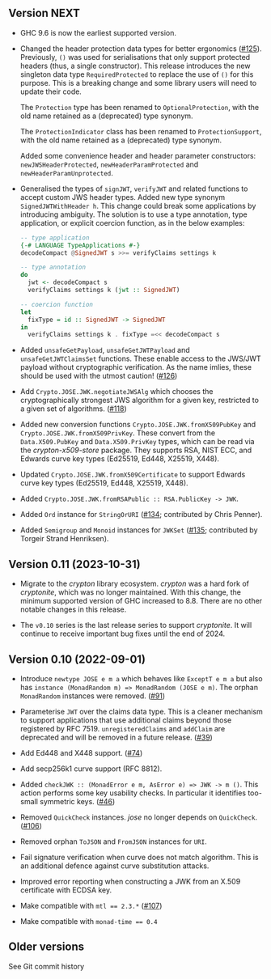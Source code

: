 ## Version NEXT

- GHC 9.6 is now the earliest supported version.

- Changed the header protection data types for better ergonomics
  ([#125](https://github.com/frasertweedale/hs-jose/issues/125)).
  Previously, `()` was used for serialisations that only support
  protected headers (thus, a single constructor).  This release
  introduces the new singleton data type `RequiredProtected` to
  replace the use of `()` for this purpose.  This is a breaking
  change and some library users will need to update their code.

  The `Protection` type has been renamed to `OptionalProtection`,
  with the old name retained as a (deprecated) type synonym.

  The `ProtectionIndicator` class has been renamed to
  `ProtectionSupport`, with the old name retained as a (deprecated)
  type synonym.

  Added some convenience header and header parameter constructors:
  `newJWSHeaderProtected`, `newHeaderParamProtected` and
  `newHeaderParamUnprotected`.

- Generalised the types of `signJWT`, `verifyJWT` and related
  functions to accept custom JWS header types.  Added new type
  synonym `SignedJWTWithHeader h`.  This change could break some
  applications by introducing ambiguity.  The solution is to use
  a type annotation, type application, or explicit coercion
  function, as in the below examples:

  ```haskell
  -- type application
  {-# LANGUAGE TypeApplications #-}
  decodeCompact @SignedJWT s >>= verifyClaims settings k

  -- type annotation
  do
    jwt <- decodeCompact s
    verifyClaims settings k (jwt :: SignedJWT)

  -- coercion function
  let
    fixType = id :: SignedJWT -> SignedJWT
  in
    verifyClaims settings k . fixType =<< decodeCompact s
  ```

- Added `unsafeGetPayload`, `unsafeGetJWTPayload` and
  `unsafeGetJWTClaimsSet` functions.  These enable access to
  the JWS/JWT payload without cryptographic verification.  As
  the name imlies, these should be used with the utmost caution!
  ([#126](https://github.com/frasertweedale/hs-jose/issues/126))

- Add `Crypto.JOSE.JWK.negotiateJWSAlg` which chooses the
  cryptographically strongest JWS algorithm for a given key,
  restricted to a given set of algorithms.  ([#118][])

- Added new conversion functions `Crypto.JOSE.JWK.fromX509PubKey`
  and `Crypto.JOSE.JWK.fromX509PrivKey`.  These convert from the
  `Data.X509.PubKey` and `Data.X509.PrivKey` types, which can be
  read via the *crypton-x509-store* package.  They supports RSA,
  NIST ECC, and Edwards curve key types (Ed25519, Ed448, X25519,
  X448).

- Updated `Crypto.JOSE.JWK.fromX509Certificate` to support Edwards
  curve key types (Ed25519, Ed448, X25519, X448).

- Added `Crypto.JOSE.JWK.fromRSAPublic :: RSA.PublicKey -> JWK`.

- Added `Ord` instance for `StringOrURI` ([#134]; contributed by
  Chris Penner).

- Added `Semigroup` and `Monoid` instances for `JWKSet`
  ([#135]; contributed by Torgeir Strand Henriksen).

[#134]: https://github.com/frasertweedale/hs-jose/pull/134
[#135]: https://github.com/frasertweedale/hs-jose/pull/135


## Version 0.11 (2023-10-31)

- Migrate to the *crypton* library ecosystem.  *crypton* was a hard
  fork of *cryptonite*, which was no longer maintained.  With this
  change, the minimum supported version of GHC increased to 8.8.
  There are no other notable changes in this release.

- The `v0.10` series is the last release series to support
  *cryptonite*.  It will continue to receive important bug fixes
  until the end of 2024.


## Version 0.10 (2022-09-01)

- Introduce `newtype JOSE e m a` which behaves like `ExceptT e m a`
  but also has `instance (MonadRandom m) => MonadRandom (JOSE e m)`.
  The orphan `MonadRandom` instances were removed. ([#91][])

- Parameterise `JWT` over the claims data type.  This is a
  cleaner mechanism to support applications that use additional
  claims beyond those registered by RFC 7519.  `unregisteredClaims`
  and `addClaim` are deprecated and will be removed in a future
  release. ([#39][])

- Add Ed448 and X448 support. ([#74][])

- Add secp256k1 curve support (RFC 8812).

- Added `checkJWK :: (MonadError e m, AsError e) => JWK -> m ()`.
  This action performs some key usability checks.  In particular
  it identifies too-small symmetric keys.  ([#46][])

- Removed `QuickCheck` instances.  *jose* no longer depends on
  `QuickCheck`.  ([#106][])

- Removed orphan `ToJSON` and `FromJSON` instances for `URI`.

- Fail signature verification when curve does not match algorithm.
  This is an additional defence against curve substitution attacks.

- Improved error reporting when constructing a JWK from an X.509
  certificate with ECDSA key.

- Make compatible with `mtl == 2.3.*` ([#107][])

- Make compatible with `monad-time == 0.4`

[#39]: https://github.com/frasertweedale/hs-jose/issues/39
[#46]: https://github.com/frasertweedale/hs-jose/issues/46
[#74]: https://github.com/frasertweedale/hs-jose/issues/74
[#91]: https://github.com/frasertweedale/hs-jose/issues/91
[#106]: https://github.com/frasertweedale/hs-jose/issues/106
[#107]: https://github.com/frasertweedale/hs-jose/issues/107
[#118]: https://github.com/frasertweedale/hs-jose/issues/118
[#122]: https://github.com/frasertweedale/hs-jose/issues/122


## Older versions

See Git commit history
